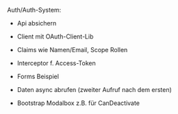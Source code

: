 Auth/Auth-System:
- Api absichern
- Client mit OAuth-Client-Lib
- Claims wie Namen/Email, Scope Rollen
- Interceptor f. Access-Token

- Forms Beispiel

- Daten async abrufen (zweiter Aufruf nach dem ersten)

- Bootstrap Modalbox z.B. für CanDeactivate